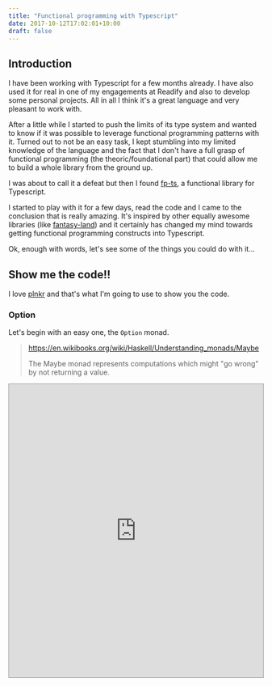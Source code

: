 ```yaml
---
title: "Functional programming with Typescript"
date: 2017-10-12T17:02:01+10:00
draft: false
---
```


## Introduction

I have been working with Typescript for a few months already.
I have also used it for real in one of my engagements at Readify and also to develop some personal projects.
All in all I think it's a great language and very pleasant to work with.

After a little while I started to push the limits of its type system and wanted to know if it was possible to 
leverage functional programming patterns with it.
Turned out to not be an easy task, I kept stumbling into my limited knowledge of the language and
the fact that I don't have a full grasp of functional programming (the theoric/foundational part) that
could allow me to build a whole library from the ground up.

I was about to call it a defeat but then I found [fp-ts](https://github.com/gcanti/fp-ts), a functional
library for Typescript.

I started to play with it for a few days, read the code and I came to the conclusion that is really amazing.
It's inspired by other equally awesome libraries (like [fantasy-land](https://github.com/fantasyland/fantasy-land)) and it certainly has changed my mind towards
getting functional programming constructs into Typescript.

Ok, enough with words, let's see some of the things you could do with it...

## Show me the code!!

I love [plnkr](http://plnkr.co/) and that's what I'm going to use to show you the code.


### Option

Let's begin with an easy one, the `Option` monad.

> https://en.wikibooks.org/wiki/Haskell/Understanding_monads/Maybe
>
> The Maybe monad represents computations which might "go wrong" by not returning a value.


<iframe style="border: 1px solid #999;width: 100%; height: 580px"
        src="https://embed.plnkr.co/Gi1A7855iDvlwjbhGa6q/?show=src/main.ts,preview" frameborder="0"
        allowfullscreen="allowfullscreen">
  Loading plunk...
</iframe>